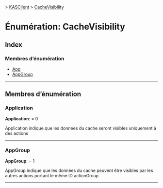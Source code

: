 [](../README.md) > [KASClient](../modules/kasclient.md) > [CacheVisibility](../enums/kasclient.cachevisibility.md)

# <a name="enumeration-cachevisibility"></a>Énumération: CacheVisibility

## <a name="index"></a>Index

### <a name="enumeration-members"></a>Membres d’énumération

* [App](kasclient.cachevisibility.md#app)
* [AppGroup](kasclient.cachevisibility.md#appgroup)

---

## <a name="enumeration-members"></a>Membres d’énumération

<a id="app"></a>

###  <a name="app"></a>Application

**Application**: = 0

Application indique que les données du cache seront visibles uniquement à des actions

___
<a id="appgroup"></a>

###  <a name="appgroup"></a>AppGroup

**AppGroup**: = 1

AppGroup indique que les données du cache peuvent être visibles par les autres actions portant le même ID actionGroup

___

